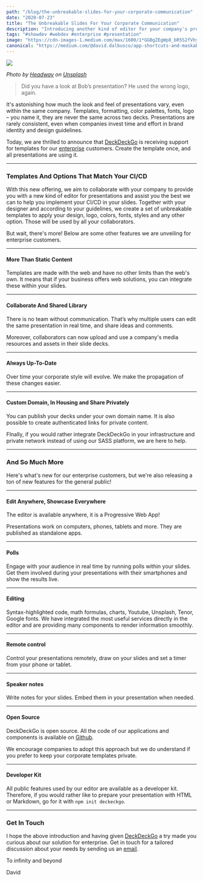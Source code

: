 ```yaml
---
path: "/blog/the-unbreakable-slides-for-your-corporate-communication"
date: "2020-07-23"
title: "The Unbreakable Slides For Your Corporate Communication"
description: "Introducing another kind of editor for your company's presentations."
tags: "#showdev #webdev #enterprise #presentation"
image: "https://cdn-images-1.medium.com/max/1600/1*GGBgZEgWp8_bR5S2fVhybg.jpeg"
canonical: "https://medium.com/@david.dalbusco/app-shortcuts-and-maskable-icons-play-it-like-twitter-c7da9b7e90fa"
---
```


![](https://cdn-images-1.medium.com/max/1600/1*G1Y71S6H20wCW7WbgrQXew.jpeg)

*Photo by [Headway](https://unsplash.com/@headwayio?utm_source=unsplash&utm_medium=referral&utm_content=creditCopyText) on [Unsplash](https://unsplash.com/?utm_source=unsplash&utm_medium=referral&utm_content=creditCopyText)*

> Did you have a look at Bob’s presentation? He used the wrong logo, again.

It's astonishing how much the look and feel of presentations vary, even within the same company. Templates, formatting, color palettes, fonts, logo – you name it, they are never the same across two decks. Presentations are rarely consistent, even when companies invest time and effort in brand identity and design guidelines.

Today, we are thrilled to announce that [DeckDeckGo](https://deckdeckgo.com) is receiving support for templates for our [enterprise](https://deckdeckgo.com/enterprise) customers. Create the template once, and all presentations are using it.

*****

### Templates And Options That Match Your CI/CD

With this new offering, we aim to collaborate with your company to provide you with a new kind of editor for presentations and assist you the best we can to help you implement your CI/CD in your slides. Together with your designer and according to your guidelines, we create a set of unbreakable templates to apply your design, logo, colors, fonts, styles and any other option. Those will be used by all your collaborators.

But wait, there's more! Below are some other features we are unveiling for enterprise customers.

*****

#### More Than Static Content

Templates are made with the web and have no other limits than the web's own. It means that if your business offers web solutions, you can integrate these within your slides.

*****

#### Collaborate And Shared Library

There is no team without communication. That’s why multiple users can edit the same presentation in real time, and share ideas and comments.

Moreover, collaborators can now upload and use a company's media resources and assets in their slide decks.

*****

#### Always Up-To-Date

Over time your corporate style will evolve. We make the propagation of these changes easier.

*****

#### Custom Domain, In Housing and Share Privately

You can publish your decks under your own domain name. It is also possible to create authenticated links for private content.

FInally, if you would rather integrate DeckDeckGo in your infrastructure and private network instead of using our SASS platform, we are here to help.

*****

### And So Much More

Here's what's new for our enterprise customers, but we're also releasing a ton of new features for the general public!

*****

#### Edit Anywhere, Showcase Everywhere

The editor is available anywhere, it is a Progressive Web App!

Presentations work on computers, phones, tablets and more. They are published as standalone apps.

*****

#### Polls

Engage with your audience in real time by running polls within your slides. Get them involved during your presentations with their smartphones and show the results live.

*****

#### Editing

Syntax-highlighted code, math formulas, charts, Youtube, Unsplash, Tenor, Google fonts. We have integrated the most useful services directly in the editor and are providing many components to render information smoothly.

*****

#### Remote control

Control your presentations remotely, draw on your slides and set a timer from your phone or tablet.

*****

#### Speaker notes

Write notes for your slides. Embed them in your presentation when needed.

*****

#### Open Source

DeckDeckGo is open source. All the code of our applications and components is available on [Github](http://github.com/deckgo/deckdeckgo).

We encourage companies to adopt this approach but we do understand if you prefer to keep your corporate templates private.

*****

#### Developer Kit

All public features used by our editor are available as a developer kit. Therefore, if you would rather like to prepare your presentation with HTML or Markdown, go for it with `npm init deckeckgo`.

*****

### Get In Touch

I hope the above introduction and having given [DeckDeckGo](https://deckdeckgo.com) a try made you curious about our solution for enterprise. Get in touch for a tailored discussion about your needs by sending us an [email](mailto:hello@deckdeckgo.com).

To infinity and beyond

David
